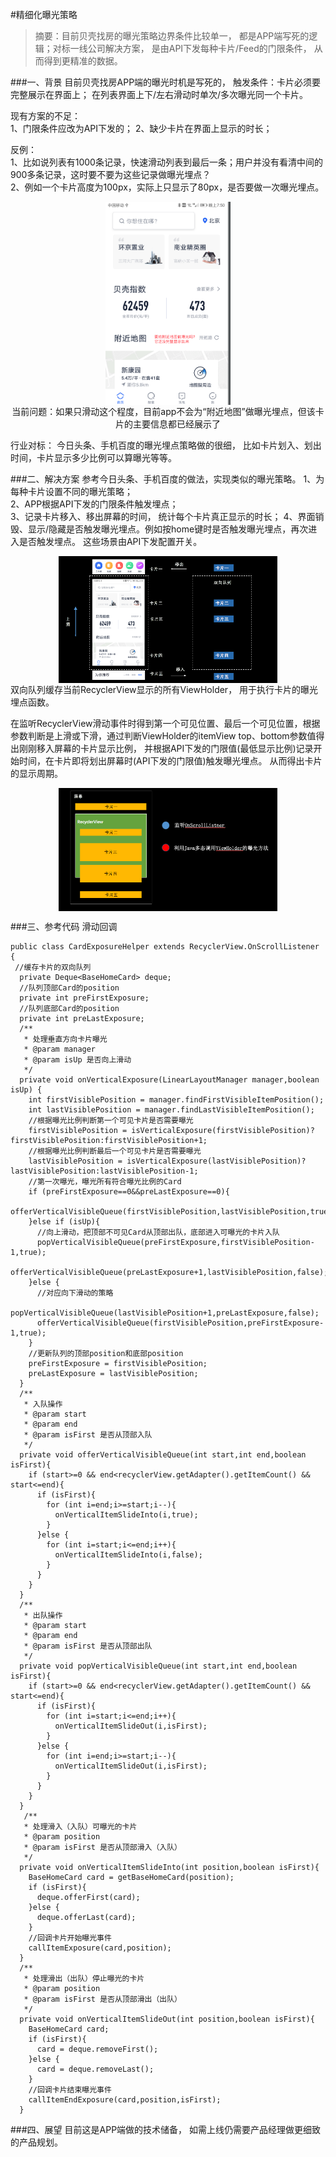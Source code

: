 #精细化曝光策略


> 摘要：目前贝壳找房的曝光策略边界条件比较单一， 都是APP端写死的逻辑；对标一线公司解决方案， 是由API下发每种卡片/Feed的门限条件， 从而得到更精准的数据。


###一、背景
   目前贝壳找房APP端的曝光时机是写死的， 触发条件：卡片必须要完整展示在界面上； 在列表界面上下/左右滑动时单次/多次曝光同一个卡片。
   
  现有方案的不足：  
  1、门限条件应改为API下发的； 2、缺少卡片在界面上显示的时长；
  
  反例：   
1、比如说列表有1000条记录，快速滑动列表到最后一条；用户并没有看清中间的900多条记录，这时要不要为这些记录做曝光埋点？  
2、例如一个卡片高度为100px，实际上只显示了80px，是否要做一次曝光埋点。
<center><img src="https://raw.githubusercontent.com/brycegao/open-resource/master/QQ123.png" width="200" hegiht="300" align=center /></center>
<center>当前问题：如果只滑动这个程度，目前app不会为“附近地图”做曝光埋点，但该卡片的主要信息都已经展示了</center>

行业对标：
    今日头条、手机百度的曝光埋点策略做的很细， 比如卡片划入、划出时间，卡片显示多少比例可以算曝光等等。

###二、解决方案
 参考今日头条、手机百度的做法，实现类似的曝光策略。
1、为每种卡片设置不同的曝光策略；      
2、APP根据API下发的门限条件触发埋点；  
3、记录卡片移入、移出屏幕的时间， 统计每个卡片真正显示的时长；
4、界面销毁、显示/隐藏是否触发曝光埋点。例如按home键时是否触发曝光埋点，再次进入是否触发埋点。 这些场景由API下发配置开关。

 <center><img src="https://raw.githubusercontent.com/brycegao/open-resource/master/QQ111.png" width="350" hegiht="250" align=center /></center>
  双向队列缓存当前RecyclerView显示的所有ViewHolder， 用于执行卡片的曝光埋点函数。
   
 在监听RecyclerView滑动事件时得到第一个可见位置、最后一个可见位置，根据参数判断是上滑或下滑，通过判断ViewHolder的itemView top、bottom参数值得出刚刚移入屏幕的卡片显示比例， 并根据API下发的门限值(最低显示比例)记录开始时间，在卡片即将划出屏幕时(API下发的门限值)触发曝光埋点。 从而得出卡片的显示周期。  
 <center><img src="https://raw.githubusercontent.com/brycegao/open-resource/master/QQ333.png" width="350" hegiht="250" align=center /></center> 

###三、参考代码
滑动回调  

```
public class CardExposureHelper extends RecyclerView.OnScrollListener {
 //缓存卡片的双向队列
  private Deque<BaseHomeCard> deque;
  //队列顶部Card的position
  private int preFirstExposure;
  //队列底部Card的position
  private int preLastExposure;
  /**
   * 处理垂直方向卡片曝光
   * @param manager
   * @param isUp 是否向上滑动
   */
  private void onVerticalExposure(LinearLayoutManager manager,boolean isUp) {
    int firstVisiblePosition = manager.findFirstVisibleItemPosition();
    int lastVisiblePosition = manager.findLastVisibleItemPosition();
    //根据曝光比例判断第一个可见卡片是否需要曝光
    firstVisiblePosition = isVerticalExposure(firstVisiblePosition)?firstVisiblePosition:firstVisiblePosition+1;
    //根据曝光比例判断最后一个可见卡片是否需要曝光
    lastVisiblePosition = isVerticalExposure(lastVisiblePosition)?lastVisiblePosition:lastVisiblePosition-1;
    //第一次曝光，曝光所有符合曝光比例的Card
    if (preFirstExposure==0&&preLastExposure==0){
      offerVerticalVisibleQueue(firstVisiblePosition,lastVisiblePosition,true);
    }else if (isUp){
      //向上滑动，把顶部不可见Card从顶部出队，底部进入可曝光的卡片入队
      popVerticalVisibleQueue(preFirstExposure,firstVisiblePosition-1,true);
      offerVerticalVisibleQueue(preLastExposure+1,lastVisiblePosition,false);
    }else {
      //对应向下滑动的策略
      popVerticalVisibleQueue(lastVisiblePosition+1,preLastExposure,false);
      offerVerticalVisibleQueue(firstVisiblePosition,preFirstExposure-1,true);
    }
    //更新队列的顶部position和底部position
    preFirstExposure = firstVisiblePosition;
    preLastExposure = lastVisiblePosition;
  }  
  /**
   * 入队操作
   * @param start
   * @param end
   * @param isFirst 是否从顶部入队
   */
  private void offerVerticalVisibleQueue(int start,int end,boolean isFirst){
    if (start>=0 && end<recyclerView.getAdapter().getItemCount() && start<=end){
      if (isFirst){
        for (int i=end;i>=start;i--){
          onVerticalItemSlideInto(i,true);
        }
      }else {
        for (int i=start;i<=end;i++){
          onVerticalItemSlideInto(i,false);
        }
      }
    }
  } 
  /**
   * 出队操作
   * @param start
   * @param end
   * @param isFirst 是否从顶部出队
   */
  private void popVerticalVisibleQueue(int start,int end,boolean isFirst){
    if (start>=0 && end<recyclerView.getAdapter().getItemCount() && start<=end){
      if (isFirst){
        for (int i=start;i<=end;i++){
          onVerticalItemSlideOut(i,isFirst);
        }
      }else {
        for (int i=end;i>=start;i--){
          onVerticalItemSlideOut(i,isFirst);
        }
      }
    }
  }
   /**
   * 处理滑入（入队）可曝光的卡片
   * @param position
   * @param isFirst 是否从顶部滑入（入队）
   */
  private void onVerticalItemSlideInto(int position,boolean isFirst){
    BaseHomeCard card = getBaseHomeCard(position);
    if (isFirst){
      deque.offerFirst(card);
    }else {
      deque.offerLast(card);
    }
    //回调卡片开始曝光事件
    callItemExposure(card,position);
  }  
  /**
   * 处理滑出（出队）停止曝光的卡片
   * @param position
   * @param isFirst 是否从顶部滑出（出队）
   */
  private void onVerticalItemSlideOut(int position,boolean isFirst){
    BaseHomeCard card;
    if (isFirst){
      card = deque.removeFirst();
    }else {
      card = deque.removeLast();
    }
    //回调卡片结束曝光事件
    callItemEndExposure(card,position,isFirst);
  }		
```

###四、展望
  目前这是APP端做的技术储备， 如需上线仍需要产品经理做更细致的产品规划。
 